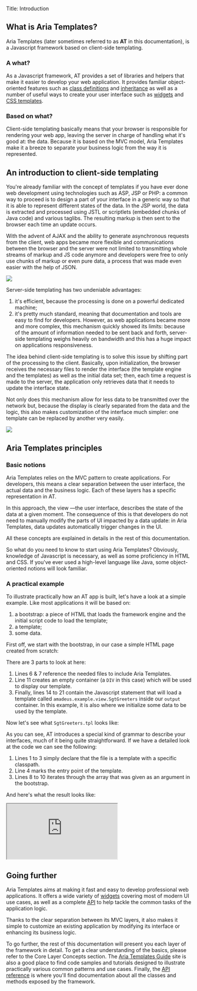 Title: Introduction



## What is Aria Templates?

Aria Templates (later sometimes referred to as **AT** in this documentation), is a Javascript framework based on client-side templating.

### A what?

As a Javascript framework, AT provides a set of libraries and helpers that make it easier to develop your web application.  It provides familiar object-oriented features such as [class definitions](javascript_classes) and [inheritance](around_classes) as well as a number of useful ways to create your user interface such as [widgets](widgets) and [CSS templates](css_templates).

### Based on what?

Client-side templating basically means that your browser is responsible for rendering your web app, leaving the server in charge of handling what it's good at: the data.  Because it is based on the MVC model, Aria Templates make it a breeze to separate your business logic from the way it is represented.

## An introduction to client-side templating

You're already familiar with the concept of templates if you have ever done web development using technologies such as ASP, JSP or PHP: a common way to proceed is to design a part of your interface in a generic way so that it is able to represent different states of the data.  In the JSP world, the data is extracted and processed using JSTL or scriptlets (embedded chunks of Java code) and various taglibs.  The resulting markup is then sent to the browser each time an update occurs.

With the advent of AJAX and the ability to generate asynchronous requests from the client, web apps became more flexible and communications between the browser and the server were not limited to transmitting whole streams of markup and JS code anymore and developers were free to only use chunks of markup or even pure data, a process that was made even easier with the help of JSON.

<img src="../images/at_intro.png"/>

Server-side templating has two undeniable advantages:

1. it's efficient, because the processing is done on a powerful dedicated machine;
1. it's pretty much standard, meaning that documentation and tools are easy to find for developers.
However, as web applications became more and more complex, this mechanism quickly showed its limits: because of the amount of information needed to be sent back and forth, server-side templating weighs heavily on bandwidth and this has a huge impact on applications responsiveness.

The idea behind client-side templating is to solve this issue by shifting part of the processing to the client.  Basically, upon initialization, the browser receives the necessary files to render the interface (the template engine and the templates) as well as the initial data set; then, each time a request is made to the server, the application only retrieves data that it needs to update the interface state.

Not only does this mechanism allow for less data to be transmitted over the network but, because the display is clearly separated from the data and the logic, this also makes customization of the interface much simpler: one template can be replaced by another very easily.

<img src="../images/at_doc_template.jpg"/>

## Aria Templates principles

### Basic notions

Aria Templates relies on the MVC pattern to create applications.  For developers, this means a clear separation between the user interface, the actual data and the business logic.  Each of these layers has a specific representation in AT.

In this approach, the view &mdash;the user interface, describes the state of the data at a given moment.  The consequence of this is that developers do not need to manually modify the parts of UI impacted by a data update: in Aria Templates, data updates automatically trigger changes in the UI.

All these concepts are explained in details in the rest of this documentation.

So what do you need to know to start using Aria Templates?  Obviously, knowledge of Javascript is necessary, as well as some proficiency in HTML and CSS.  If you've ever used a high-level language like Java, some object-oriented notions will look familiar.

### A practical example

To illustrate practically how an AT app is built, let's have a look at a simple example.  Like most applications it will be based on:

1. a bootstrap: a piece of HTML that loads the framework engine and the initial script code to load the template;
1. a template;
1. some data.

First off, we start with the bootstrap, in our case a simple HTML page created from scratch:


<script src='http://snippets.ariatemplates.com/snippets/github.com/ariatemplates/documentation-code/snippets/intro/index.html?lang=html5&numbers'></script>

There are 3 parts to look at here:

1. Lines 6 & 7 reference the needed files to include Aria Templates.
1. Line 11 creates an empty container (a `DIV` in this case) which will be used to display our template.
1. Finally, lines 14 to 21 contain the Javascript statement that will load a template called `amadeus.example.view.SgtGreeters` inside our `output` container.  In this example, it is also where we initialize some data to be used by the template.

Now let's see what `SgtGreeters.tpl` looks like:


<script src='http://snippets.ariatemplates.com/snippets/github.com/ariatemplates/documentation-code/snippets/intro/view/SgtGreeters.tpl?lang=at&numbers'></script>

As you can see, AT introduces  a special kind of grammar to describe your interfaces, much of it being quite straightforward.  If we have a detailed look at the code we can see the following:

1. Lines 1 to 3 simply declare that the file is a template with a specific classpath.
1. Line 4 marks the entry point of the template.
1. Lines 8 to 10 iterates through the array that was given as an argument in the bootstrap.

And here's what the result looks like:


<iframe class='samples' src='http://snippets.ariatemplates.com/samples/github.com/ariatemplates/documentation-code/samples/intro/' ></iframe>

## Going further

Aria Templates aims at making it fast and easy to develop professional web applications.  It offers a wide variety of [widgets](widgets) covering most of modern UI use cases, as well as a complete [API](http://ariatemplates.com/aria/guide/apps/apidocs) to help tackle the common tasks of the application logic.

Thanks to the clear separation between its MVC layers, it also makes it simple to customize an existing application by modifying its interface or enhancing its business logic.

To go further, the rest of this documentation will present you each layer of the framework in detail.  To get a clear understanding of the basics, please refer to the Core Layer Concepts section.  The [Aria Templates Guide](http://ariatemplates.com/guides/) site is also a good place to find code samples and tutorials designed to illustrate practically various common patterns and use cases.  Finally, the [API reference](http://ariatemplates.com/aria/guide/apps/apidocs/) is where you'll find documentation about all the classes and methods exposed by the framework.
